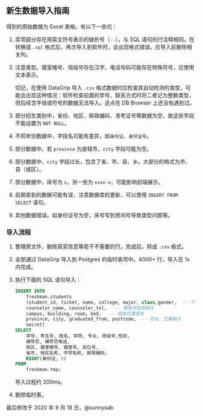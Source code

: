 ## 新生数据导入指南

得到的原始数据为 Excel 表格。有以下一些坑：

1. 奖项部分存在用英文符号表示的破折号（`--`），与 SQL 语句的行注释相同。在转换成 `.sql` 格式后，再次导入到软件时，会出现格式错误。应导入前删除相关列。

2. 注意类型。寝室楼号、班级号存在汉字，电话号码可能存在特殊符号，应使用文本表示。

   切记，在使用 DataGrip 导入 `.csv` 格式数据时应检查其自动检测的类型，可能会出现这种情况：软件检查前面的学号、联系方式时将二者记为整数类型，但后续含字母或符号的数据无法导入。这点在 DB Browser 上还没有遇到过。

3. 部分招生类别中，省份、地区、邮政编码、准考证号等数据为空，故这些字段不能设置为 `NOT NULL`。

4. 不同年份数据中，字段名可能有差异，如`身份证`、`身份证号`。

5. 部分数据中，若 `province` 为直辖市，`city` 字段可能为空。

6. 部分数据中，`city` 字段过长，包含了省、市、县、乡。大部分的格式为市、县（或区）。

7. 部分数据中，床号为 `x`，另一些为 `xxxx-x`，可能影响前端展示。

8. 前期拿到的数据可能有误，注意数据库的更新，可以使用 `INSERT FROM SELECT` 语句。

9. 其他数据错误。如身份证号为空，床号写到房间号导致类型问题等。

### 导入流程

1. 整理原文件，删除获奖信息等若干不需要的行。完成后，转成 `.csv` 格式。

2. 全部通过 DataGrip 导入到 Postgres 的临时表项中。4000+ 行，导入在 1s 内完成。

3. 执行下面的 SQL 语句导入：

   ```SQL
   INSERT INTO
       freshman.students 
       (student_id, ticket, name, college, major, class,gender,  -- 个人信息相关
       counselor_name, counselor_tel,   -- 辅导员信息相关
       campus, building, room, bed,   -- 宿舍位置相关
       province, city, graduated_from, postcode,  -- 住址、位置相关
       secret)
   SELECT
       学号, 考生号, 姓名, 学院, 专业, 班级号,性别,
       辅导员, 辅导员电话,
       校区, 寝室楼号, 寝室号, 床位号,
       省市, 地区名称, 中学名称, 邮政编码,
       RIGHT(身份证, 6)
   FROM
       freshman.tmp;
   ```

   导入过程约 200ms。

4. 删除临时表。



最后修改于 2020 年 9 月 18 日，@sunnysab

